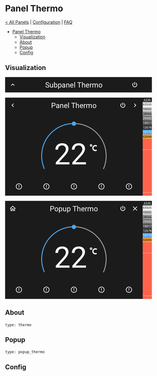 # Panel Thermo

[< All Panels](README.md) | [Configuration](../Config.md) | [FAQ](../FAQ.md)

- [Panel Thermo](#panel-thermo)
  - [Visualization](#visualization)
  - [About](#about)
  - [Popup](#popup)
  - [Config](#config)

## Visualization

![Subpanel Thermo](../assets/subpanel_thermo.png)

![Panel Thermo](../assets/panel_thermo.png)

![Popup Thermostat](../assets/popup_thermo.png)

## About

`type: thermo`

## Popup

`type: popup_thermo`

## Config

```yaml
```

